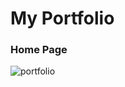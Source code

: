 # My Portfolio

### Home Page

![portfolio](https://user-images.githubusercontent.com/86410005/142892146-f892700a-be20-4295-a3d1-276087e2e11e.PNG)

